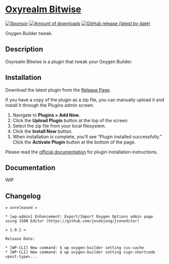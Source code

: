 <p align="center">
<a href="https://github.com/oxyrealm/bitwise"><h1>Oxyrealm Bitwise</h1></a></p>


[![Sponsor](https://img.shields.io/static/v1?logo=paypal&label=PayPal&message=donate)](https://paypal.me/joshuasiagian)
[![Amount of downloads](https://img.shields.io/github/downloads/oxyrealm/bitwise/total)](https://github.com/oxyrealm/bitwise/releases/latest)
[![GitHub release (latest by date)](https://img.shields.io/github/v/release/oxyrealm/bitwise)](https://github.com/oxyrealm/bitwise/releases/latest)


Oxygen Builder tweak.


## Description

Oxyrealm Bitwise is a plugin that tweak your Oxygen Builder.


## Installation 

Download the latest plugin from the [Release Page](https://github.com/oxyrealm/bitwise/releases/latest).

If you have a copy of the plugin as a zip file, you can manually upload it and install it through the Plugins admin screen.

1. Navigate to **Plugins > Add New**.
2. Click the **Upload Plugin** button at the top of the screen.
3. Select the zip file from your local filesystem.
4. Click the **Install Now** button.
5. When installation is complete, you’ll see “Plugin installed successfully.” Click the **Activate Plugin** button at the bottom of the page.

Please read the [official documentation](https://wordpress.org/support/article/managing-plugins/#manual-upload-via-wordpress-admin) for plugin installation instructions.

## Documentation

WIP

## Changelog

```
= unreleased = 

* [wp-admin] Enhancement: Export/Import Oxygen Options admin page using JSON Editor (https://github.com/josdejong/jsoneditor)

= 1.0.1 =

Release Date:

* [WP-CLI] New command: $ wp oxygen-builder setting css-cache
* [WP-CLI] New command: $ wp oxygen-builder setting sign-shortcode <post-type>...
```


